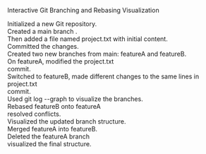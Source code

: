 Interactive Git Branching and Rebasing Visualization

Initialized a new Git repository.<br>
Created a main branch .<br>
Then added a file named project.txt with initial content.<br> Committed the changes.<br>
Created two new branches from main: featureA and featureB.<br>
On featureA, modified the project.txt <br> commit.<br>
Switched to featureB, made different changes to the same lines in project.txt <br> commit.<br>
Used git log --graph to visualize the branches.<br>
Rebased featureB onto featureA <br> resolved conflicts.<br>
Visualized the updated branch structure.<br>
Merged featureA into featureB.<br>
Deleted the featureA branch <br> visualized the final structure.<br>
